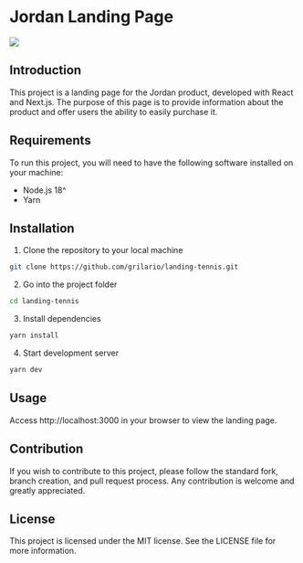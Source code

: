 # Jordan Landing Page

<img src="https://i.imgur.com/uimfKAH.png" />

## Introduction

This project is a landing page for the Jordan product, developed with React and Next.js. The purpose of this page is to provide information about the product and offer users the ability to easily purchase it.

## Requirements

To run this project, you will need to have the following software installed on your machine:

- Node.js 18^
- Yarn

## Installation

1. Clone the repository to your local machine

```sh
git clone https://github.com/grilario/landing-tennis.git
```

2. Go into the project folder

```sh
cd landing-tennis
```

3. Install dependencies

```sh
yarn install
```

4. Start development server

```sh
yarn dev
```

## Usage

Access http://localhost:3000 in your browser to view the landing page.

## Contribution

If you wish to contribute to this project, please follow the standard fork, branch creation, and pull request process. Any contribution is welcome and greatly appreciated.

## License

This project is licensed under the MIT license. See the LICENSE file for more information.